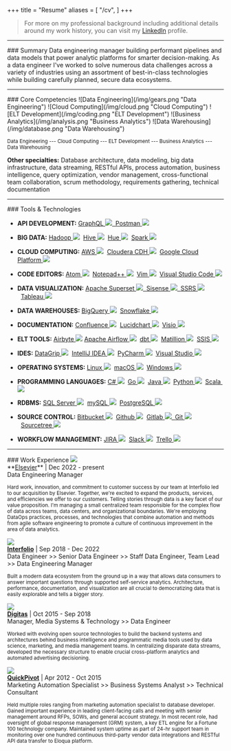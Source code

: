+++
title = "Resume"
aliases = [
    "/cv",
]
+++
> For more on my professional background including additional details around my work history, you can visit my <a href="https://www.linkedin.com/in/andrewrgoss" target="_blank">LinkedIn</a> profile.

<hr>
### <a name="summary"></a>Summary
Data engineering manager building performant pipelines and data models that power analytic platforms for smarter decision-making. As a data engineer I've worked to solve numerous data challenges across a variety of industries using an assortment of best-in-class technologies while building carefully planned, secure data ecosystems.

<hr>
### <a name="core_competencies"></a>Core Competencies
![Data Engineering](/img/gears.png "Data Engineering")
![Cloud Computing](/img/cloud.png "Cloud Computing")
![ELT Development](/img/coding.png "ELT Development")
![Business Analytics](/img/analysis.png "Business Analytics")
![Data Warehousing](/img/database.png "Data Warehousing")

<sub>Data Engineering --- Cloud Computing --- ELT Development --- Business Analytics --- Data Warehousing</sub><br>

<b>Other specialties:</b> Database architecture, data modeling, big data infrastructure, data streaming, RESTful APIs, process automation, business intelligence, query optimization, vendor management, cross-functional team collaboration, scrum methodology, requirements gathering, technical documentation

<hr>
### <a name="tools_technologies"></a>Tools & Technologies

* <b>API DEVELOPMENT:</b> <a href="https://graphql.org" target="_blank">GraphQL&nbsp;<img src="/img/graphql.png">&nbsp;&nbsp;<a href="https://www.getpostman.com" target="_blank">Postman&nbsp;<img src="/img/postman.png"></a>

* <b>BIG DATA:</b> <a href="http://hadoop.apache.org" target="_blank">Hadoop&nbsp;<img src="/img/hadoop.png"></a>&nbsp;&nbsp;<a href="https://hive.apache.org" target="_blank">Hive&nbsp;<img src="/img/hive.png"></a>&nbsp;&nbsp;<a href="http://gethue.com" target="_blank">Hue&nbsp;<img src="/img/hue.png"></a>&nbsp;&nbsp;<a href="https://spark.apache.org" target="_blank">Spark&nbsp;<img src="/img/spark.png"></a>

* <b>CLOUD COMPUTING:</b> <a href="https://aws.amazon.com" target="_blank">AWS&nbsp;<img src="/img/aws.png"></a>&nbsp;&nbsp;<a href="https://www.cloudera.com/products/open-source/apache-hadoop/key-cdh-components.html" target="_blank">Cloudera CDH&nbsp;<img src="/img/cloudera.png"></a>&nbsp;&nbsp;<a href="https://cloud.google.com" target="_blank">Google Cloud Platform&nbsp;<img src="/img/gcp.png"></a>

* <b>CODE EDITORS:</b> <a href="https://atom.io" target="_blank">Atom&nbsp;<img src="/img/atom.png"></a>&nbsp;&nbsp;<a href="https://notepad-plus-plus.org" target="_blank">Notepad++&nbsp;<img src="/img/notepad++.png"></a>&nbsp;&nbsp;<a href="http://www.vim.org" target="_blank">Vim&nbsp;<img src="/img/vim.png"></a>&nbsp;&nbsp;<a href="https://www.visualstudio.com" target="_blank">Visual Studio Code&nbsp;<img src="/img/visual_studio_code.png"></a>

* <b>DATA VISUALIZATION:</b> <a href="https://superset.apache.org" target="_blank">Apache Superset&nbsp;<img src="/img/apache_superset.png">&nbsp;&nbsp;<a href="https://www.sisense.com" target="_blank">Sisense&nbsp;<img src="/img/sisense.png">&nbsp;&nbsp;<a href="https://msdn.microsoft.com/en-us/library/ms159106.aspx" target="_blank">SSRS&nbsp;<img src="/img/mssqlserver.png"></a>&nbsp;&nbsp;<a href="http://www.tableau.com" target="_blank">Tableau&nbsp;<img src="/img/tableau.png"></a>

* <b>DATA WAREHOUSES:</b> <a href="https://cloud.google.com/solutions/bigquery-data-warehouse" target="_blank">BigQuery&nbsp;<img src="/img/bigquery.png"></a>&nbsp;&nbsp;<a href="https://www.snowflake.com" target="_blank">Snowflake&nbsp;<img src="/img/snowflake.png"></a>

* <b>DOCUMENTATION:</b> <a href="https://confluence.atlassian.com" target="_blank">Confluence&nbsp;<img src="/img/confluence.png"></a>&nbsp;&nbsp;<a href="https://www.lucidchart.com" target="_blank">Lucidchart&nbsp;<img src="/img/lucidchart.png"></a>&nbsp;&nbsp;<a href="https://products.office.com/en-us/visio/flowchart-software" target="_blank">Visio&nbsp;<img src="/img/msvisio.png"></a>

* <b>ELT TOOLS:</b>
<a href="https://airbyte.io" target="_blank">Airbyte&nbsp;<img src="/img/airbyte.png"></a>&nbsp;<a href="https://airflow.apache.org" target="_blank">Apache Airflow&nbsp;<img src="/img/airflow.png"></a>&nbsp;&nbsp;<a href="https://www.getdbt.com" target="_blank">dbt&nbsp;<img src="/img/dbt.png"></a>&nbsp;&nbsp;<a href="https://www.matillion.com" target="_blank">Matillion&nbsp;<img src="/img/matillion.png"></a>&nbsp;&nbsp;<a href="https://docs.microsoft.com/en-us/sql/integration-services/sql-server-integration-services" target="_blank">SSIS&nbsp;<img src="/img/mssqlserver.png"></a>

* <b>IDES:</b> <a href="https://www.jetbrains.com/datagrip" target="_blank">DataGrip&nbsp;<img src="/img/datagrip.png"></a>&nbsp;&nbsp;<a href="https://www.jetbrains.com/idea" target="_blank">IntelliJ IDEA&nbsp;<img src="/img/intellij_idea.png"></a>&nbsp;&nbsp;<a href="https://www.jetbrains.com/pycharm" target="_blank">PyCharm&nbsp;<img src="/img/pycharm.png"></a>&nbsp;&nbsp;<a href="https://www.visualstudio.com" target="_blank">Visual Studio&nbsp;<img src="/img/visual_studio.png"></a>

* <b>OPERATING SYSTEMS:</b> <a href="https://www.linux.com" target="_blank">Linux&nbsp;<img src="/img/linux.png"></a>&nbsp;&nbsp;<a href="https://www.apple.com/macos" target="_blank">macOS&nbsp;<img src="/img/macos.png"></a>&nbsp;&nbsp;<a href="http://www.microsoft.com/en-us/windows" target="_blank">Windows&nbsp;<img src="/img/windows.png"></a>

* <b>PROGRAMMING LANGUAGES:</b> <a href="https://msdn.microsoft.com/en-us/library/z1zx9t92.aspx" target="_blank">C#&nbsp;<img src="/img/csharp.png"></a>&nbsp;&nbsp;<a href="https://golang.org" target="_blank">Go&nbsp;<img src="/img/golang.png"></a>&nbsp;&nbsp;<a href="https://java.com" target="_blank">Java&nbsp;<img src="/img/java.png"></a>&nbsp;&nbsp;<a href="https://www.python.org" target="_blank">Python&nbsp;<img src="/img/python.png"></a>&nbsp;&nbsp;<a href="http://www.scala-lang.org" target="_blank">Scala&nbsp;<img src="/img/scala.png"></a>

* <b>RDBMS:</b> <a href="https://www.microsoft.com/en-us/sql-server" target="_blank">SQL Server&nbsp;<img src="/img/mssqlserver.png"></a>&nbsp;&nbsp;<a href="https://www.mysql.com" target="_blank">mySQL&nbsp;<img src="/img/mysql.png"></a>&nbsp;&nbsp;<a href="https://www.postgresql.org" target="_blank">PostgreSQL&nbsp;<img src="/img/postgresql.png"></a>

* <b>SOURCE CONTROL:</b> <a href="https://www.atlassian.com/software/bitbucket" target="_blank">Bitbucket&nbsp;<img src="/img/bitbucket.png"></a>&nbsp;&nbsp;<a href="https://github.com" target="_blank">Github&nbsp;<img src="/img/github.png"></a>&nbsp;&nbsp;<a href="https://about.gitlab.com" target="_blank">Gitlab&nbsp;<img src="/img/gitlab.png">&nbsp;&nbsp;<a href="https://git-scm.com" target="_blank">Git&nbsp;<img src="/img/git.png"></a>&nbsp;&nbsp;<a href="https://www.sourcetreeapp.com" target="_blank">Sourcetree&nbsp;<img src="/img/sourcetree.png"></a>

* <b>WORKFLOW MANAGEMENT:</b> <a href="https://www.atlassian.com/software/jira" target="_blank">JIRA&nbsp;<img src="/img/jira.png"></a>&nbsp;&nbsp;<a href="https://slack.com" target="_blank">Slack&nbsp;<img src="/img/slack.png"></a>&nbsp;&nbsp;<a href="https://trello.com" target="_blank">Trello&nbsp;<img src="/img/trello.png"></a>

<hr>
### <a name="work_experience"></a>Work Experience
<a href="https://www.elsevier.com" target="_blank"><img src="/img/elsevier_logo.png"></a><br>
**<a href="https://www.elsevier.com" target="_blank">Elsevier</a>** | Dec 2022 - present<br>
Data Engineering Manager
<p><sub>Hard work, innovation, and commitment to customer success by our team at Interfolio led to our acquisition by Elsevier. Together, we're excited to expand the products, services, and efficiencies we offer to our customers. Telling stories through data is a key facet of our value proposition. I'm managing a small centralized team responsible for the complex flow of data across teams, data centers, and organizational boundaries. We're employing DataOps practices, processes, and technologies that combine automation and methods from agile software engineering to promote a culture of continuous improvement in the area of data analytics.</sub></p>

<a href="https://www.interfolio.com" target="_blank"><img src="/img/interfolio_logo.png"></a><br>
**<a href="https://www.interfolio.com" target="_blank">Interfolio</a>** | Sep 2018 - Dec 2022<br>
Data Engineer >> Senior Data Engineer >> Staff Data Engineer, Team Lead >> Data Engineering Manager
<p><sub>Built a modern data ecosystem from the ground up in a way that allows data consumers to answer important questions through supported self-service analytics. Architecture, performance, documentation, and visualization are all crucial to democratizing data that is easily explorable and tells a bigger story.</sub></p>

<a href="http://www.digitas.com/us" target="_blank"><img src="/img/digitas_logo.png"></a><br>
**<a href="http://www.digitas.com/us" target="_blank">Digitas</a>** | Oct 2015 - Sep 2018<br>
Manager, Media Systems & Technology >> Data Engineer
<p><sub>Worked with evolving open source technologies to build the backend systems and architectures behind business intelligence and programmatic media tools used by data science, marketing, and media management teams. In centralizing disparate data streams, developed the necessary structure to enable crucial cross-platform analytics and automated advertising decisioning.</sub></p>

<a href="http://www.quickpivot.com" target="_blank"><img src="/img/quickpivot_logo.png"></a><br>
**<a href="http://www.quickpivot.com" target="_blank">QuickPivot</a>** | Apr 2012 - Oct 2015<br>
Marketing Automation Specialist >> Business Systems Analyst >> Technical Consultant
<p><sub>Held multiple roles ranging from marketing automation specialist to database developer. Gained important experience in leading client-facing calls and meeting with senior management around RFPs, SOWs, and general account strategy. In most recent role, had oversight of global response management (GRM) system, a key ETL engine for a Fortune 100 technology company. Maintained system uptime as part of 24-hr support team in monitoring over one hundred continuous third-party vendor data integrations and RESTful API data transfer to Eloqua platform.</sub></p>